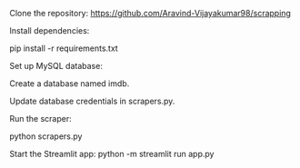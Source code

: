 Clone the repository:
https://github.com/Aravind-Vijayakumar98/scrapping

Install dependencies:

pip install -r requirements.txt

Set up MySQL database:

Create a database named imdb.

Update database credentials in scrapers.py.

Run the scraper:

python scrapers.py

Start the Streamlit app:
python -m streamlit run app.py
